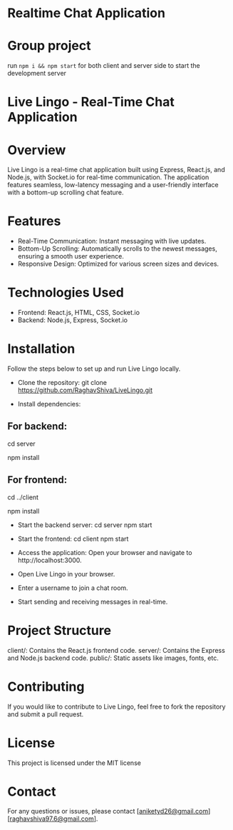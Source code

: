 # Realtime Chat Application
# Group project
 run ```npm i && npm start``` for both client and server side to start the development server
# Live Lingo - Real-Time Chat Application

# Overview
Live Lingo is a real-time chat application built using Express, React.js, and Node.js, with Socket.io for real-time communication.
The application features seamless, low-latency messaging and a user-friendly interface with a bottom-up scrolling chat feature.

# Features
- Real-Time Communication: Instant messaging with live updates.
- Bottom-Up Scrolling: Automatically scrolls to the newest messages, ensuring a smooth user experience.
- Responsive Design: Optimized for various screen sizes and devices.

# Technologies Used

- Frontend: React.js, HTML, CSS, Socket.io
- Backend: Node.js, Express, Socket.io

# Installation
Follow the steps below to set up and run Live Lingo locally.

- Clone the repository:  git clone https://github.com/RaghavShiva/LiveLingo.git

- Install dependencies:

## For backend:

   cd server
   
   npm install

## For frontend:

   cd ../client
   
   npm install

- Start the backend server:
cd server
npm start

- Start the frontend:
cd client
npm start

- Access the application:
Open your browser and navigate to http://localhost:3000.

- Open Live Lingo in your browser.
- Enter a username to join a chat room.
- Start sending and receiving messages in real-time.

# Project Structure
client/: Contains the React.js frontend code.
server/: Contains the Express and Node.js backend code.
public/: Static assets like images, fonts, etc.

# Contributing
If you would like to contribute to Live Lingo, feel free to fork the repository and submit a pull request.

# License
This project is licensed under the MIT license 

# Contact
For any questions or issues, please contact [aniketyd26@gmail.com] [raghavshiva97.6@gmail.com].








